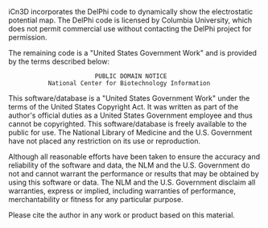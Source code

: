   iCn3D incorporates the DelPhi code to dynamically show the
  electrostatic potential map. The DelPhi code is licensed by Columbia
  University, which does not permit commercial use without contacting the
  DelPhi project for permission.
  
  The remaining code is a "United States Government Work" and is provided
  by the terms described below:
  
                            PUBLIC DOMAIN NOTICE
               National Center for Biotechnology Information
  
  This software/database is a "United States Government Work" under the
  terms of the United States Copyright Act.  It was written as part of
  the author's official duties as a United States Government employee and
  thus cannot be copyrighted.  This software/database is freely available
  to the public for use. The National Library of Medicine and the U.S.
  Government have not placed any restriction on its use or reproduction.
  
  Although all reasonable efforts have been taken to ensure the accuracy
  and reliability of the software and data, the NLM and the U.S.
  Government do not and cannot warrant the performance or results that
  may be obtained by using this software or data. The NLM and the U.S.
  Government disclaim all warranties, express or implied, including
  warranties of performance, merchantability or fitness for any particular
  purpose.
  
  Please cite the author in any work or product based on this material.
  